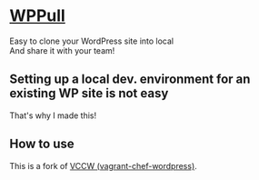# [WPPull](https://github.com/amekusa/WPPull)
Easy to clone your WordPress site into local  
And share it with your team!

## Setting up a local dev. environment for an existing WP site is not easy
That's why I made this!

## How to use


This is a fork of [VCCW (vagrant-chef-wordpress)](https://github.com/miya0001/vccw).
